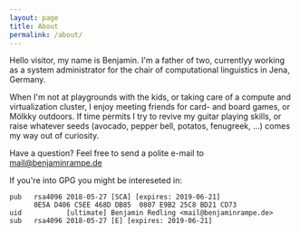 ```yaml
---
layout: page
title: About
permalink: /about/
---
```


Hello visitor, my name is Benjamin.
I'm a father of two, currentlyy working as a system administrator for the chair of computational linguistics in Jena, Germany.

When I'm not at playgrounds with the kids, or taking care of a compute and virtualization cluster, I enjoy meeting friends for card- and board games, or Mölkky outdoors.
If time permits I try to revive my guitar playing skills, or raise whatever seeds (avocado, pepper bell, potatos, fenugreek, ...) comes my way out of curiosity.

Have a question? Feel free to send a polite e-mail to mail@benjaminrampe.de

If you're into GPG you might be intereseted in:
~~~
pub   rsa4096 2018-05-27 [SCA] [expires: 2019-06-21]
      0E5A D406 C5EE 468D DB85  0807 E9B2 25C8 BD21 CD73
uid           [ultimate] Benjamin Redling <mail@benjaminrampe.de>
sub   rsa4096 2018-05-27 [E] [expires: 2019-06-21]
~~~
